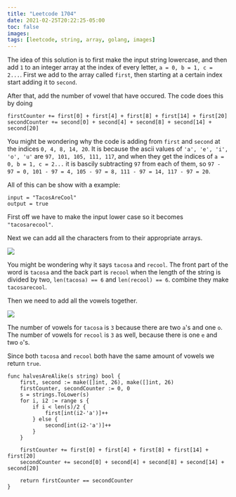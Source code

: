 ```yaml
---
title: "Leetcode 1704"
date: 2021-02-25T20:22:25-05:00
toc: false
images:
tags: [leetcode, string, array, golang, images]
---
```


The idea of this solution is to first make the input string lowercase, and then add `1` to an integer array at the index of every letter, `a = 0, b = 1, c = 2...`. First we add to the array called `first`, then starting at a certain index start adding it to `second`.

After that, add the number of vowel that have occured. The code does this by doing

```
firstCounter += first[0] + first[4] + first[8] + first[14] + first[20]
secondCounter += second[0] + second[4] + second[8] + second[14] + second[20]
```

You might be wondering why the code is adding from `first` and `second` at the indices `0, 4, 8, 14, 20`. It is because the ascii values of `'a', 'e', 'i', 'o', 'u'` are `97, 101, 105, 111, 117`, and when they get the indices of `a = 0, b = 1, c = 2...` it is bascily subtracting `97` from each of them, so `97 - 97 = 0, 101 - 97 = 4, 105 - 97 = 8, 111 - 97 = 14, 117 - 97 = 20`.

All of this can be show with a example:

```
input = "TacosAreCool"
output = true
```

First off we have to make the input lower case so it becomes `"tacosarecool"`.

Next we can add all the characters from to their appropriate arrays.

![](https://i.imgur.com/kYBK5as.jpg)

You might be wondering why it says `tacosa` and `recool`. The front part of the word is `tacosa` and the back part is `recool` when the length of the string is divided by two, `len(tacosa) == 6` and `len(recool) == 6`. combine they make `tacosarecool`.

Then we need to add all the vowels together.

![](https://i.imgur.com/DEf68sC.jpg)

The number of vowels for `tacosa` is `3` because there are two `a`'s and one `o`. The number of vowels for `recool` is `3` as well, because there is one `e` and two `o`'s.

Since both `tacosa` and `recool` both have the same amount of vowels we return `true`.

```
func halvesAreAlike(s string) bool {
    first, second := make([]int, 26), make([]int, 26)
    firstCounter, secondCounter := 0, 0
    s = strings.ToLower(s)
    for i, i2 := range s {
        if i < len(s)/2 {
            first[int(i2-'a')]++
        } else {
            second[int(i2-'a')]++
        }
    }

    firstCounter += first[0] + first[4] + first[8] + first[14] + first[20]
    secondCounter += second[0] + second[4] + second[8] + second[14] + second[20]

    return firstCounter == secondCounter
}
```
